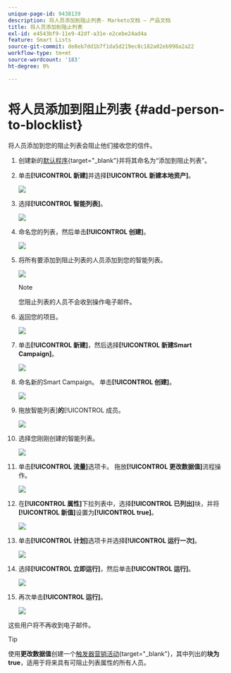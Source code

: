 ```yaml
---
unique-page-id: 9438139
description: 将人员添加到阻止列表- Marketo文档 — 产品文档
title: 将人员添加到阻止列表
exl-id: e4543bf9-11e9-42df-a31e-e2cebe24ad4a
feature: Smart Lists
source-git-commit: de8eb7dd1b7f1da5d219ec8c182a02eb998a2a22
workflow-type: tm+mt
source-wordcount: '183'
ht-degree: 0%

---
```


# 将人员添加到阻止列表 {#add-person-to-blocklist}

将人员添加到您的阻止列表会阻止他们接收您的信件。

1. 创建新的[默认程序](/help/marketo/product-docs/core-marketo-concepts/programs/creating-programs/create-a-program.md){target="_blank"}并将其命名为“添加到阻止列表”。

1. 单击&#x200B;**[!UICONTROL 新建]**&#x200B;并选择&#x200B;**[!UICONTROL 新建本地资产]**。

   ![](assets/add-person-to-blocklist-1.png)

1. 选择&#x200B;**[!UICONTROL 智能列表]**。

   ![](assets/add-person-to-blocklist-2.png)

1. 命名您的列表，然后单击&#x200B;**[!UICONTROL 创建]**。

   ![](assets/add-person-to-blocklist-3.png)

1. 将所有要添加到阻止列表的人员添加到您的智能列表。

   ![](assets/add-person-to-blocklist-4.png)

   >[!NOTE]
   >
   >您阻止列表的人员不会收到操作电子邮件。

1. 返回您的项目。

   ![](assets/add-person-to-blocklist-5.png)

1. 单击&#x200B;**[!UICONTROL 新建]**，然后选择&#x200B;**[!UICONTROL 新建Smart Campaign]**。

   ![](assets/add-person-to-blocklist-6.png)

1. 命名新的Smart Campaign。 单击&#x200B;**[!UICONTROL 创建]**。

   ![](assets/add-person-to-blocklist-7.png)

1. 拖放智能列表&#x200B;]**的**[!UICONTROL &#x200B;成员。

   ![](assets/add-person-to-blocklist-8.png)

1. 选择您刚刚创建的智能列表。

   ![](assets/add-person-to-blocklist-9.png)

1. 单击&#x200B;**[!UICONTROL 流量]**&#x200B;选项卡。 拖放&#x200B;**[!UICONTROL 更改数据值]**&#x200B;流程操作。

   ![](assets/add-person-to-blocklist-10.png)

1. 在&#x200B;**[!UICONTROL 属性]**&#x200B;下拉列表中，选择&#x200B;**[!UICONTROL 已列出]**&#x200B;块，并将&#x200B;**[!UICONTROL 新值]**&#x200B;设置为&#x200B;**[!UICONTROL true]**。

   ![](assets/add-person-to-blocklist-11.png)

1. 单击&#x200B;**[!UICONTROL 计划]**&#x200B;选项卡并选择&#x200B;**[!UICONTROL 运行一次]**。

   ![](assets/add-person-to-blocklist-12.png)

1. 选择&#x200B;**[!UICONTROL 立即运行]**，然后单击&#x200B;**[!UICONTROL 运行]**。

   ![](assets/add-person-to-blocklist-13.png)

1. 再次单击&#x200B;**[!UICONTROL 运行]**。

   ![](assets/add-person-to-blocklist-14.png)

这些用户将不再收到电子邮件。

>[!TIP]
>
>使用&#x200B;**更改数据值**&#x200B;创建一个[触发器营销活动](/help/marketo/product-docs/core-marketo-concepts/smart-campaigns/creating-a-smart-campaign/create-a-new-smart-campaign.md){target="_blank"}，其中列出的&#x200B;**块为true**，适用于将来具有可阻止列表属性的所有人员。
